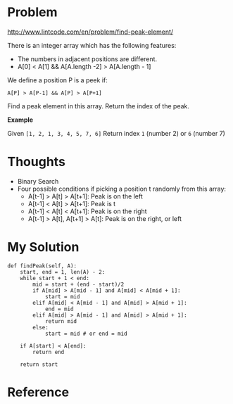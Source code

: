 # Problem

http://www.lintcode.com/en/problem/find-peak-element/

There is an integer array which has the following features:
- The numbers in adjacent positions are different.
- A[0] < A[1] && A[A.length -2] > A[A.length - 1]

We define a position P is a peek if:
```
A[P] > A[P-1] && A[P] > A[P+1]
```

Find a peak element in this array. Return the index of the peak.

**Example**

Given ```[1, 2, 1, 3, 4, 5, 7, 6]```
Return index ```1``` (number 2) or ```6``` (number 7)

# Thoughts

- Binary Search
- Four possible conditions if picking a position t randomly from this array:
  - A[t-1] > A[t] > A[t+1]: Peak is on the left
  - A[t-1] < A[t] > A[t+1]: Peak is t
  - A[t-1] < A[t] < A[t+1]: Peak is on the right
  - A[t-1] > A[t], A[t+1] > A[t]: Peak is on the right, or left
# My Solution

```
def findPeak(self, A):
    start, end = 1, len(A) - 2:
    while start + 1 < end:
        mid = start + (end - start)/2
        if A[mid] > A[mid - 1] and A[mid] < A[mid + 1]:
            start = mid
        elif A[mid] < A[mid - 1] and A[mid] > A[mid + 1]:
            end = mid
        elif A[mid] > A[mid - 1] and A[mid] > A[mid + 1]:
            return mid
        else:
            start = mid # or end = mid

    if A[start] < A[end]:
        return end

    return start

```

# Reference
